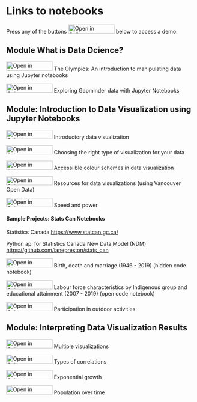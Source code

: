 # Links to notebooks 

Press any of the buttons <img src="https://raw.githubusercontent.com/callysto/curriculum-notebooks/master/open-in-callysto-button.svg?sanitize=true" width="123" height="24" alt="Open in Callysto"/></a> below to access a demo. 


## Module What is Data Dcience?

<a href="http://tinyurl.com/y8c4kjv2" target="_blank"><img src="https://raw.githubusercontent.com/callysto/curriculum-notebooks/master/open-in-callysto-button.svg?sanitize=true" width="123" height="24" alt="Open in Callysto"/></a> The Olympics: An introduction to manipulating data using Jupyter notebooks

<a href="http://tinyurl.com/yca4n393" target="_blank"><img src="https://raw.githubusercontent.com/callysto/curriculum-notebooks/master/open-in-callysto-button.svg?sanitize=true" width="123" height="24" alt="Open in Callysto"/></a> Exploring Gapminder data with Jupyter Notebooks


## Module: Introduction to Data Visualization using Jupyter Notebooks

<a href="http://tinyurl.com/ybtokxdv" target="_blank"><img src="https://raw.githubusercontent.com/callysto/curriculum-notebooks/master/open-in-callysto-button.svg?sanitize=true" width="123" height="24" alt="Open in Callysto"/></a> Introductory data visualization 

<a href="http://tinyurl.com/ybpwr28n" target="_blank"><img src="https://raw.githubusercontent.com/callysto/curriculum-notebooks/master/open-in-callysto-button.svg?sanitize=true" width="123" height="24" alt="Open in Callysto"/></a> Choosing the right type of visualization for your data

<a href="http://tinyurl.com/yd8x9bnx" target="_blank"><img src="https://raw.githubusercontent.com/callysto/curriculum-notebooks/master/open-in-callysto-button.svg?sanitize=true" width="123" height="24" alt="Open in Callysto"/></a> Accessiible colour schemes in data visualization

<a href="http://tinyurl.com/ycmfeyvy" target="_blank"><img src="https://raw.githubusercontent.com/callysto/curriculum-notebooks/master/open-in-callysto-button.svg?sanitize=true" width="123" height="24" alt="Open in Callysto"/></a> Resources for data visualizations (using Vancouver Open Data)

<a href="http://tinyurl.com/y9ye8rs9" target="_blank"><img src="https://raw.githubusercontent.com/callysto/curriculum-notebooks/master/open-in-callysto-button.svg?sanitize=true" width="123" height="24" alt="Open in Callysto"/></a> Speed and power

#### Sample Projects: Stats Can Notebooks

Statistics Canada https://www.statcan.gc.ca/ 

Python api for Statistics Canada New Data Model (NDM) https://github.com/ianepreston/stats_can

<a href="http://tinyurl.com/y9vw7vnr" target="_blank"><img src="https://raw.githubusercontent.com/callysto/curriculum-notebooks/master/open-in-callysto-button.svg?sanitize=true" width="123" height="24" alt="Open in Callysto"/></a> Birth, death and marriage (1946 - 2019) (hidden code notebook)

<a href="http://tinyurl.com/y7x7nwz9" target="_blank"><img src="https://raw.githubusercontent.com/callysto/curriculum-notebooks/master/open-in-callysto-button.svg?sanitize=true" width="123" height="24" alt="Open in Callysto"/></a> Labour force characteristics by Indigenous group and educational attainment (2007 - 2019) (open code notebook)

<a href="http://tinyurl.com/y7e9ybh5" target="_blank"><img src="https://raw.githubusercontent.com/callysto/curriculum-notebooks/master/open-in-callysto-button.svg?sanitize=true" width="123" height="24" alt="Open in Callysto"/></a> Participation in outdoor activities


## Module: Interpreting Data Visualization Results

<a href="http://tinyurl.com/y8598woa" target="_blank"><img src="https://raw.githubusercontent.com/callysto/curriculum-notebooks/master/open-in-callysto-button.svg?sanitize=true" width="123" height="24" alt="Open in Callysto"/></a> Multiple visualizations

<a href="http://tinyurl.com/y8ds7x8x" target="_blank"><img src="https://raw.githubusercontent.com/callysto/curriculum-notebooks/master/open-in-callysto-button.svg?sanitize=true" width="123" height="24" alt="Open in Callysto"/></a> Types of correlations

<a href="http://tinyurl.com/y8ys364e" target="_blank"><img src="https://raw.githubusercontent.com/callysto/curriculum-notebooks/master/open-in-callysto-button.svg?sanitize=true" width="123" height="24" alt="Open in Callysto"/></a> Exponential growth

<a href="http://tinyurl.com/y6vronqn" target="_blank"><img src="https://raw.githubusercontent.com/callysto/curriculum-notebooks/master/open-in-callysto-button.svg?sanitize=true" width="123" height="24" alt="Open in Callysto"/></a> Population over time




